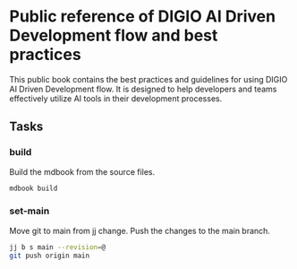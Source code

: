 # Public reference of DIGIO AI Driven Development flow and best practices

This public book contains the best practices and guidelines for using DIGIO AI Driven Development flow. It is designed to help developers and teams effectively utilize AI tools in their development processes.

## Tasks

### build

Build the mdbook from the source files.

```bash
mdbook build
```

### set-main

Move git to main from jj change. Push the changes to the main branch.

```bash
jj b s main --revision=@
git push origin main
```

